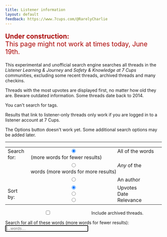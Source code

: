 ```yaml
---
title: Listener information
layout: default
feedback: https://www.7cups.com/@RarelyCharlie
---
```

<p style="color: #a00; font-size: 150%"><b>Under construction:</b><br>This page might not work at times today, June 19th.</p>

<style>
body {overflow-y: scroll;}
#res p {margin: 0 0 .5ex 0; font-weight: bold; letter-spacing: .75px;}
a {text-decoration: none;}
small {margin-left: 2em; font-weight: normal; letter-spacing: 0;}
button {padding: 2px 4px; border: 1px solid #000; border-radius: 2px; margin-left: 2em;
	color: #ccc; border-color: #ccc;}
input {width: 20em;}
</style>
<script src="https://cdnjs.cloudflare.com/ajax/libs/elasticlunr/0.9.6/elasticlunr.min.js"></script>

This experimental and unofficial search engine searches all threads in the *Listener Learning & Journey* and *Safety & Knowledge at 7 Cups* communities, excluding some recent threads, archived threads and many checkins.

Threads with the most upvotes are displayed first, no matter how old they are. Beware outdated information. Some threads date back to 2014.

You can't search for tags.

Results that link to listener-only threads only work if you are logged in to a listener account at 7 Cups.

The Options button doesn't work yet. Some additional search options may be added later.

---

<table><tbody>
<tr><td>Search for:</td>
<td><label for="forall" onclick="search()"><input type="radio" name="searchfor" id="forall" value="0" checked> All of the words (more words for fewer results)</label><td></tr>
<tr><td></td><td><label for="forany" onclick="search()"><input type="radio" name="searchfor" id="forany" value="0"> <em>Any</em> of the words (more words for more results)</label><td></tr>
<tr><td></td><td><label for="forauthor" onclick="search()"><input type="radio" name="searchfor" id="forauthor" value="0"> An author</label><td></tr>
<tr style="height: 2em;"><td>Sort by:</td>
<td>
<label for="byupvotes" onclick="search()"><input type="radio" name="sortby" id="byupvotes" value="0" checked> Upvotes</label>
<label for="bydate" onclick="search()"><input type="radio" name="sortby" id="bydate" value="1"> Date</label>
<label for="byrelev" onclick="search()"><input type="radio" name="sortby" id="byrelev" value="2"> Relevance</label>
</td></tr>
</tbody></table> 
 
<p><label for="archive" onclick="search()"><input type="checkbox" id="archive"> Include archived threads.
</label></p>
<p hidden><label for="checkins" onclick="search()"><input type="checkbox" id="checkins"> Include all checkin threads.
</label></p>
</div>

<p><span id="logic">Search for all of these words (more words for fewer results):</span><br>
<span id="atsign" hidden>@</span><input type="text" id="words" onkeydown="searchkey(this)" placeholder="…words…" autocomplete="off" autofocus> <i class="fa fa-search"></i></p>
<p><span id="count"><i class="fa fa-spinner fa-spin"></i></span> <span id="display"></span></p>
<div id="res"></div>

<script>
acfi = null
idx = null

config = {
	fields: {
		head: {boost: 2},
		body: {boost: 1},
		},
	bool: 'AND'
	}
	
sorters = [
	(a, b) => b.up - a.up,
	(a, b) => b.at - a.at,
	(a, b) => 0
	] 

months = ['January', 'February', 'March', 'April', 'May', 'June', 'July', 'August', 'September', 'October', 'November', 'December']
urlfrag = (elem, id) => (elem? acfi[elem][id] : acfi.corpus[id].head).replace(/\W/g, '') + '_' + id

UI = {}
document.querySelectorAll('[id]').forEach(elem => UI[elem.id] = elem)

initsearch = async function () {
	UI.count.textContent = ''

	var r = await fetch('https://rarelycharlie.github.io/assets/acfi.json')
	acfi = await r.json()	

	acfi.cat = {
		149: 'Listener Learning & Journey',
		181: 'Safety & Knowledge at 7 Cups'
		}
	
	idx = elasticlunr.Index.load(acfi.index)

	UI.display = document.getElementById('display')
	UI.results = document.getElementById('res')
	}
initsearch()
		
wait = 0
searchkey = () => {
	if (wait) clearTimeout(wait)
	wait = setTimeout(search, 600)
	}

search = () => {
	if (UI.forany.checked) {
		config.bool = 'OR'
		UI.logic.innerHTML = 'Search for <em>any</em> of these words (more words for more results):'
		UI.words.setAttribute('placeholder', '…words…')
		UI.words.className = ''
		UI.atsign.hidden = true
		}
	else if (UI.forall.checked) {
		config.bool = 'AND'
		UI.logic.innerHTML = 'Search for all these words (more words for fewer results):'
		UI.words.setAttribute('placeholder', '…words…')
		UI.words.className = ''
		UI.atsign.hidden = true
		}
	else {
		UI.logic.innerHTML = 'Search for an author:'
		UI.words.setAttribute('placeholder', 'authorname')
		UI.words.className = 'author'
		UI.atsign.hidden = false
		}

	var w = document.getElementById('words').value.trim()
	if (w == '') {
		UI.count.hidden = true
		UI.display.hidden = true
		UI.results.innerHTML = ''
		return
		}

	var res = UI.words.className == 'author'? authorsearch(w) : idx.search(w, config)

	var hit = []
	for (let r of res) hit.push(acfi.corpus[r.ref])
	
	if (!UI.archive.checked) hit = hit.filter(t => t.forum != 1886) // exclude archive
	if (!UI.checkins.checked) hit = hit.filter(t => t.forum != 1682) // exclude checkins
	
	hit = hit.sort(sorters[document.querySelector('[name=sortby]:checked').value])
		
	var list = '', n = 0
	for (let thread of hit) {
		let url = 'https://www.7cups.com/forum/'
		  + urlfrag('cat', thread.cat) + '/'
		  + urlfrag('forum', thread.forum) + '/'
		  + urlfrag('', thread.id) + '/1/'

		let aa = acfi.author[thread.by].split(','),
			author = aa[0],
			avatar = aa[1],
			profile = author == 'null'? 'unknown' :
				'<a href="https://www.7cups.com/@' + author + '" target="_blank" '
		    		+ 'title="' + author + (author.endsWith('s')? '\'' : '\'s')
				+ ' profile">@' + author + '</a>',
			when = new Date(thread.at * 1000)

		list += '<p><i class="fa fa-star outline"></i> <a href="' + url + '" target="_blank" rel="noreferrer noopener">' + thread.head + '</a> '
		  + '<br><small>'
		  + ' <i class="fa fa-arrow-up"></i> ' + thread.up.toLocaleString()
		  + ' by ' + profile 
		  + ' in ' + months[when.getMonth()] + ' ' + when.getFullYear()
		  + '</small></p>\n'
		if (++n == 100) break
		}

	UI.count.hidden = false
	UI.count.textContent = hit.length == 0? 'No threads found.' : (hit.length == 1? '1 thread found.' : hit.length + ' threads found.')
	
	UI.display.hidden = hit.length < 100
	UI.display.textContent = hit.length > 100? 'Displaying first 100.' : ''
	 	
	UI.results.innerHTML = list
	}
	
toggle = button => {
	var div = button.nextElementSibling
	div.className = div.className.endsWith('open')? 'panel closed' : 'panel open'
	var i = button.lastElementChild
	i.className = i.className.endsWith('down')? 'fa fa-caret-up' : 'fa fa-caret-down' 
	}
	
authorsearch = author => {
	var seek = author.split(' ')[0].replace(/[^A-Za-z0-9]/g, '').toLowerCase() + ','
	var aid = 0
	for (let a in acfi.author) {
		if (acfi.author[a].toLowerCase().startsWith(seek)) aid = a
		}

	var res = []
	for (let thread in acfi.corpus) if (acfi.corpus[thread].by == aid) res.push({ref: acfi.corpus[thread].id})
	return res
	}
</script>
